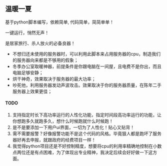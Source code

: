 ##  温暖一夏
基于python脚本编写，依赖简单, 代码简单，简简单单！

一键运行，悄然无声！

是居家旅行、杀人放火的必备良器！

* 不想归还未使用的服务器时，可以利用此脚本来占用服务器的cpu，制造我们的服务器向来都是不够用的假象；
* 冬季办公室取暖神器，前提条件是你跟电脑在一间屋，且电费不是你出，而且电脑足够安静；
* 烘干神奇，效果取决于服务器的最大功率；
* 吵死他，利用服务器发动声波攻击。效果取决于你的服务器质量，在陈年二手服务器上效果更佳；


####  TODO
1. 支持指定时长下高功率运行的人性化功能，指定时间段高功率运行的功能，让你想跑多久就跑多久，想什么时候跑就什么时候跑！
2. 是不是要添加一下用户ui界面，一切为了人性化！贴心又贴背！
3. 需不需要报警？好像报警功能不是这个代码的风格。毕竟狠人都是跑坏了服务器好再去申报，就跟政府的经费项目一样！
4. 我觉得python项目还是不好控制精度，想要将cpu的利用率精确地控制在小数点两位还是有点困难，为了体现出专业精神，我决定后续会好好做一下这方面。

